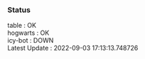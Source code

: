 ### Status


table : OK  
hogwarts : OK  
icy-bot : DOWN  
Latest Update : 2022-09-03 17:13:13.748726
